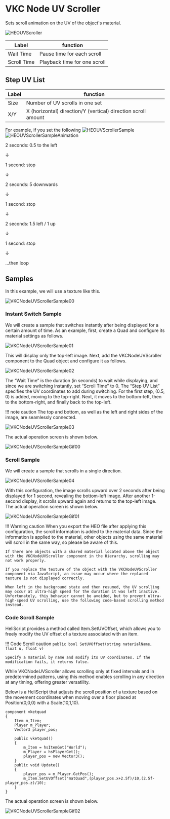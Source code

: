# VKC Node UV Scroller

Sets scroll animation on the UV of the object's material.

![HEOUVScroller](img/HEOUVScroller.jpg)

| Label | function |
| ---- | ---- |
|Wait Time |Pause time for each scroll |
|Scroll Time|Playback time for one scroll |

## Step UV List
| Label | function |
| ---- | ---- |
| Size | Number of UV scrolls in one set |
|X/Y|X (horizontal) direction/Y (vertical) direction scroll amount|

For example, if you set the following
![HEOUVScrollerSample](img/HEOUVScrollerSample.jpg)
![HEOUVScrollerSampleAnimation](img/UVScrollerSampleAnimation.gif)

2 seconds: 0.5 to the left

↓

1 second: stop

↓

2 seconds: 5 downwards

↓

1 second: stop

↓

2 seconds: 1.5 left / 1 up

↓

1 second: stop

↓

...then loop

## Samples
In this example, we will use a texture like this.

![VKCNodeUVScrollerSample00](img/VKCNodeUVScrollerSample00.jpg)

### Instant Switch Sample
We will create a sample that switches instantly after being displayed for a certain amount of time. As an example, first, create a Quad and configure its material settings as follows.

![VKCNodeUVScrollerSample01](img/VKCNodeUVScrollerSample01.jpg)

This will display only the top-left image. Next, add the VKCNodeUVScroller component to the Quad object and configure it as follows.

![VKCNodeUVScrollerSample02](img/VKCNodeUVScrollerSample02.jpg)

The “Wait Time” is the duration (in seconds) to wait while displaying, and since we are switching instantly, set “Scroll Time” to 0. The “Step UV List” specifies the UV coordinates to add during switching. For the first step, (0.5, 0) is added, moving to the top-right. Next, it moves to the bottom-left, then to the bottom-right, and finally back to the top-left.

!!! note caution
    The top and bottom, as well as the left and right sides of the image, are seamlessly connected.

![VKCNodeUVScrollerSample03](img/VKCNodeUVScrollerSample03.jpg)

The actual operation screen is shown below.

![VKCNodeUVScrollerSampleGif00](img/VKCNodeUVScrollerSampleGif00.gif)

### Scroll Sample
We will create a sample that scrolls in a single direction.

![VKCNodeUVScrollerSample04](img/VKCNodeUVScrollerSample04.jpg)

With this configuration, the image scrolls upward over 2 seconds after being displayed for 1 second, revealing the bottom-left image. After another 1-second display, it scrolls upward again and returns to the top-left image. The actual operation screen is shown below.

![VKCNodeUVScrollerSampleGif01](img/VKCNodeUVScrollerSampleGif01.gif)


!!! Warning caution
    When you export the HEO file after applying this configuration, the scroll information is added to the material data. Since the information is applied to the material, other objects using the same material will scroll in the same way, so please be aware of this.

    If there are objects with a shared material located above the object with the VKCNodeUVScroller component in the Hierarchy, scrolling may not work properly.

    If you replace the texture of the object with the VKCNodeUVScroller component via JavaScript, an issue may occur where the replaced texture is not displayed correctly.

    When left in the background state and then resumed, the UV scrolling may occur at ultra-high speed for the duration it was left inactive. Unfortunately, this behavior cannot be avoided, but to prevent ultra-high-speed UV scrolling, use the following code-based scrolling method instead.

### Code Scroll Sample
HeliScript provides a method called Item.SetUVOffset, which allows you to freely modify the UV offset of a texture associated with an item.

!!! Code Scroll caution
    `public bool SetUVOffset(string naterialName, float u, float v)`

    Specify a material by name and modify its UV coordinates. If the modification fails, it returns false.

While VKCNodeUVScroller allows scrolling only at fixed intervals and in predetermined patterns, using this method enables scrolling in any direction at any timing, offering greater versatility.

Below is a HeliScript that adjusts the scroll position of a texture based on the movement coordinates when moving over a floor placed at Position(0,0,0) with a Scale(10,1,10).

```
component vketquad
{
    Item m_Item;
    Player m_Player;
    Vector3 player_pos;

    public vketquad()
    {
        m_Item = hsItemGet("World");
        m_Player = hsPlayerGet();
        player_pos = new Vector3();
    }
    public void Update()
    {
        player_pos = m_Player.GetPos();
        m_Item.SetUVOffset("matQuad",(player_pos.x+2.5f)/10,(2.5f-player_pos.z)/10);
    }
}
```

The actual operation screen is shown below.

![VKCNodeUVScrollerSampleGif02](img/VKCNodeUVScrollerSampleGif02.gif)